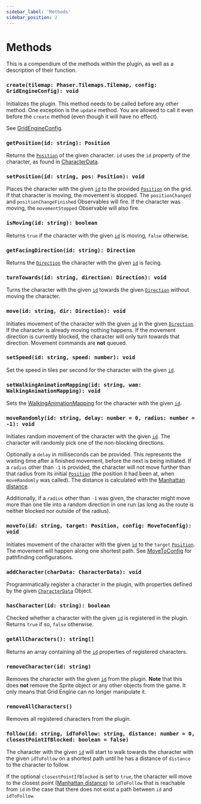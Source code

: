 ```yaml
---
sidebar_label: 'Methods'
sidebar_position: 2
---
```


# Methods

This is a compendium of the methods within the plugin, as well as a description of their function.


### `create(tilemap: Phaser.Tilemaps.Tilemap, config: GridEngineConfig): void`

Initializes the plugin. This method needs to be called before any other method. One exception is the `update` method. You are allowed to call it even before the `create` method (even though it will have no effect).

See [GridEngineConfig](/api/gridengineconfig).

<div class="separator"></div>

### `getPosition(id: string): Position`

Returns the [`Position`](/api/position) of the given character. `id` uses the `id` property of the character, as found in [CharacterData](/api/characterdata).

<div class="separator"></div>

### `setPosition(id: string, pos: Position): void`

Places the character with the given [`id`](/api/characterdata#id-string) to the provided [`Position`](/api/position) on the grid. If that character is moving, the movement is stopped. The `positionChanged` and `positionChangeFinished` Observables will fire. If the character was moving, the `movementStopped` Observable will also fire.

<div class="separator"></div>

### `isMoving(id: string): boolean`

Returns `true` if the character with the given [`id`](/api/characterdata#id-string) is moving, `false` otherwise.

<div class="separator"></div>

### `getFacingDirection(id: string): Direction`

Returns the [`Direction`](/api/direction) the character with the given [`id`](/api/characterdata#id-string) is facing.

<div class="separator"></div>

### `turnTowards(id: string, direction: Direction): void`

Turns the character with the given [`id`](/api/characterdata#id-string) towards the given [`Direction`](/api/direction) without moving the character.

<div class="separator"></div>

### `move(id: string, dir: Direction): void`

Initiates movement of the character with the given [`id`](/api/characterdata#id-string) in the given [`Direction`](/api/direction). If the character is already moving nothing happens. If the movement direction is currently blocked, the character will only turn towards that direction. Movement commands are **not** queued.

<div class="separator"></div>

### `setSpeed(id: string, speed: number): void`

Set the speed in tiles per second for the character with the given [`id`](/api/characterdata#id-string).

<div class="separator"></div>

### `setWalkingAnimationMapping(id: string, wam: WalkingAnimationMapping): void`

Sets the [WalkingAnimationMapping](./config.html#walkinganimationmapping) for the character with the given [`id`](/api/characterdata#id-string).

<div class="separator"></div>

### `moveRandomly(id: string, delay: number = 0, radius: number = -1): void`

Initiates random movement of the character with the given [`id`](/api/characterdata#id-string). The character will randomly pick one of the non-blocking directions.

Optionally a `delay` in milliseconds can be provided. This represents the waiting time after a finished movement, before the next is being initiated. If a `radius` other than `-1` is provided, the character will not move further than that radius from its initial [`Position`](/api/position) (the position it had been at, when `moveRandomly` was called). The distance is calculated with the [Manhattan distance](https://en.wikipedia.org/wiki/Taxicab_geometry).

Additionally, if a `radius` other than `-1` was given, the character might move more than one tile into a random direction in one run (as long as the route is neither blocked nor outside of the radius).

<div class="separator"></div>

### `moveTo(id: string, target: Position, config: MoveToConfig): void`

Initiates movement of the character with the given [`id`](/api/characterdata#id-string) to the `target` [`Position`](/api/position). The movement will happen along one shortest path. See [MoveToConfig](./methods.html#movetoconfig) for pathfinding configurations.

<div class="separator"></div>

### `addCharacter(charData: CharacterData): void`

Programmatically register a character in the plugin, with properties defined by the given [`CharacterData`](/api/characterdata) Object.

<div class="separator"></div>

### `hasCharacter(id: string): boolean`

Checked whether a character with the given [`id`](/api/characterdata#id-string) is registered in the plugin. Returns `true` if so, `false` otherwise.

<div class="separator"></div>

### `getAllCharacters(): string[]`

Returns an array containing all the [`id`](/api/characterdata#id-string) properties of registered characters.

<div class="separator"></div>

### `removeCharacter(id: string)`

Removes the character with the given [`id`](/api/characterdata#id-string) from the plugin. **Note** that this does **not** remove the Sprite object or any other objects from the game. It only means that Grid Engine can no longer manipulate it.

<div class="separator"></div>

### `removeAllCharacters()`

Removes all registered characters from the plugin.

<div class="separator"></div>

### `follow(id: string, idToFollow: string, distance: number = 0, closestPointIfBlocked: boolean = false)`

The character with the given [`id`](/api/characterdata#id-string) will start to walk towards the character with the given `idToFollow` on a shortest path until he has a distance of `distance` to the character to follow.

If the optional `closestPointIfBlocked` is set to `true`, the character will move to the closest point ([Manhattan distance](https://en.wikipedia.org/wiki/Taxicab_geometry)) to `idToFollow` that is reachable from `id` in the case that there does not exist a path between `id` and `idToFollow`.